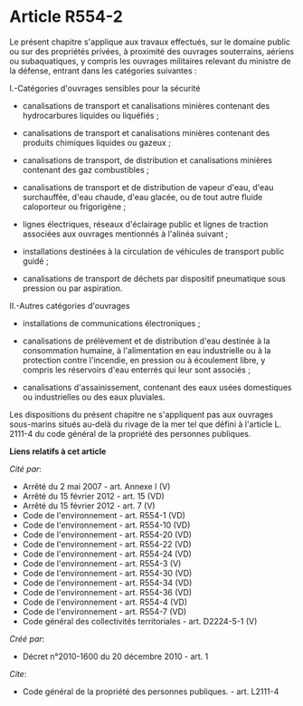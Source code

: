 # Article R554-2

Le présent chapitre s'applique aux travaux effectués, sur le domaine public ou sur des propriétés privées, à proximité des
ouvrages souterrains, aériens ou subaquatiques, y compris les ouvrages militaires relevant du ministre de la défense, entrant
dans les catégories suivantes : 

I.-Catégories d'ouvrages sensibles pour la sécurité

- canalisations de transport et canalisations minières contenant des hydrocarbures liquides ou liquéfiés ;

- canalisations de transport et canalisations minières contenant des produits chimiques liquides ou gazeux ;

- canalisations de transport, de distribution et canalisations minières contenant des gaz combustibles ;

- canalisations de transport et de distribution de vapeur d'eau, d'eau surchauffée, d'eau chaude, d'eau glacée, ou de tout
autre fluide caloporteur ou frigorigène ;

- lignes électriques, réseaux d'éclairage public et lignes de traction associées aux ouvrages mentionnés à l'alinéa suivant ;

- installations destinées à la circulation de véhicules de transport public guidé ;

- canalisations de transport de déchets par dispositif pneumatique sous pression ou par aspiration. 

II.-Autres catégories d'ouvrages

- installations de communications électroniques ;

- canalisations de prélèvement et de distribution d'eau destinée à la consommation humaine, à l'alimentation en eau
industrielle ou à la protection contre l'incendie, en pression ou à écoulement libre, y compris les réservoirs d'eau enterrés
qui leur sont associés ;

- canalisations d'assainissement, contenant des eaux usées domestiques ou industrielles ou des eaux pluviales. 

Les dispositions du présent chapitre ne s'appliquent pas aux ouvrages sous-marins situés au-delà du rivage de la mer tel que
défini à l'article L. 2111-4 du code général de la propriété des personnes publiques.

**Liens relatifs à cet article**

_Cité par_:

  - Arrêté du 2 mai 2007 - art. Annexe I (V)
  - Arrêté du 15 février 2012 - art. 15 (VD)
  - Arrêté du 15 février 2012 - art. 7 (V)
  - Code de l'environnement - art. R554-1 (VD)
  - Code de l'environnement - art. R554-10 (VD)
  - Code de l'environnement - art. R554-20 (VD)
  - Code de l'environnement - art. R554-22 (VD)
  - Code de l'environnement - art. R554-24 (VD)
  - Code de l'environnement - art. R554-3 (V)
  - Code de l'environnement - art. R554-30 (VD)
  - Code de l'environnement - art. R554-34 (VD)
  - Code de l'environnement - art. R554-36 (VD)
  - Code de l'environnement - art. R554-4 (VD)
  - Code de l'environnement - art. R554-7 (VD)
  - Code général des collectivités territoriales - art. D2224-5-1 (V)

_Créé par_:

  - Décret n°2010-1600 du 20 décembre 2010 - art. 1

_Cite_:

  - Code général de la propriété des personnes publiques. - art. L2111-4

